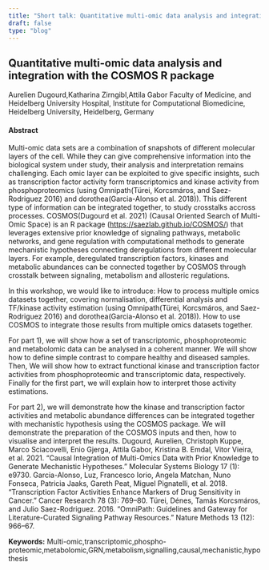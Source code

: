 ```yaml
---
title: "Short talk: Quantitative multi-omic data analysis and integration with the COSMOS R package"
draft: false
type: "blog"
---
```


## Quantitative multi-omic data analysis and integration with the COSMOS R package
Aurelien Dugourd,Katharina Zirngibl,Attila Gabor
Faculty of Medicine, and Heidelberg University Hospital, Institute for Computational Biomedicine, Heidelberg University, Heidelberg, Germany
#### Abstract

Multi-omic data sets are a combination of snapshots of different molecular layers of the cell. While they can give comprehensive information into the biological system under study, their analysis and interpretation remains challenging.  Each omic layer can be exploited to give specific insights, such as transcription factor activity form transcriptomics and kinase activity from phosphoproteomics (using Omnipath(Türei, Korcsmáros, and Saez-Rodriguez 2016) and dorothea(Garcia-Alonso et al. 2018)). This different type of information can be integrated together, to study crosstalks accross processes. COSMOS(Dugourd et al. 2021) (Causal Oriented Search of Multi-Omic Space) is an R package (https://saezlab.github.io/COSMOS/) that leverages extensive prior knowledge of signaling pathways, metabolic networks, and gene regulation with computational methods to generate mechanistic hypotheses connecting deregulations from different molecular layers. For example, deregulated transcription factors, kinases and metabolic abundances can be connected together by COSMOS through crosstalk between signaling, metabolism and allosteric regulations. 

In this workshop, we would like to introduce:
How to process multiple omics datasets together, covering normalisation, differential analysis and TF/kinase activity estimation (using Omnipath(Türei, Korcsmáros, and Saez-Rodriguez 2016) and dorothea(Garcia-Alonso et al. 2018)).
How to use COSMOS to integrate those results from multiple omics datasets together.

For part 1), we will show how a set of transcriptomic, phosphoproteomic and metabolomic data can be analysed in a coherent manner. We will show how to define simple contrast to compare healthy and diseased samples. Then, We will show how to extract functional kinase and transcription factor activities from phosphoproteomic and transcriptomic data, respectively. Finally for the first part, we will explain how to interpret those activity estimations.

For part 2), we will demonstrate how the kinase and transcription factor activities and metabolic abundance differences can be integrated together with mechanistic hypothesis using the COSMOS package. We will demonstrate the preparation of the COSMOS inputs and then, how to visualise and interpret the results.
Dugourd, Aurelien, Christoph Kuppe, Marco Sciacovelli, Enio Gjerga, Attila Gabor, Kristina B. Emdal, Vitor Vieira, et al. 2021. “Causal Integration of Multi-Omics Data with Prior Knowledge to Generate Mechanistic Hypotheses.” Molecular Systems Biology 17 (1): e9730.
Garcia-Alonso, Luz, Francesco Iorio, Angela Matchan, Nuno Fonseca, Patricia Jaaks, Gareth Peat, Miguel Pignatelli, et al. 2018. “Transcription Factor Activities Enhance Markers of Drug Sensitivity in Cancer.” Cancer Research 78 (3): 769–80.
Türei, Dénes, Tamás Korcsmáros, and Julio Saez-Rodriguez. 2016. “OmniPath: Guidelines and Gateway for Literature-Curated Signaling Pathway Resources.” Nature Methods 13 (12): 966–67.

**Keywords:** Multi-omic,transcriptomic,phospho-proteomic,metabolomic,GRN,metabolism,signalling,causal,mechanistic,hypothesis

